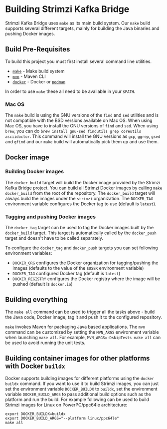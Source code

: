 # Building Strimzi Kafka Bridge

Strimzi Kafka Bridge uses `make` as its main build system. 
Our `make` build supports several different targets, mainly for building the Java binaries and pushing Docker images.

## Build Pre-Requisites

To build this project you must first install several command line utilities.

- [`make`](https://www.gnu.org/software/make/) - Make build system
- [`mvn`](https://maven.apache.org/index.html) - Maven CLI
- [`docker`](https://www.docker.com/) - Docker or [`podman`](https://podman.io/)

In order to use `make` these all need to be available in your `$PATH`.

### Mac OS

The `make` build is using the GNU versions of the `find` and `sed` utilities and is not compatible with the BSD versions available on Mac OS. 
When using Mac OS, you have to install the GNU versions of `find` and `sed`.
When using `brew`, you can do `brew install gnu-sed findutils grep coreutils asciidoctor`.
This command will install the GNU versions as `gcp`, `ggrep`, `gsed` and `gfind` and our `make` build will automatically pick them up and use them.

## Docker image

### Building Docker images

The `docker_build` target will build the Docker image provided by the Strimzi Kafka Bridge project.
You can build all Strimzi Docker images by calling `make docker_build` from the root of the repository.
The `docker_build` target will always build the images under the `strimzi` organization. 
The `DOCKER_TAG` environment variable configures the Docker tag to use (default is `latest`).

### Tagging and pushing Docker images

The `docker_tag` target can be used to tag the Docker images built by the `docker_build` target. 
This target is automatically called by the `docker_push` target and doesn't have to be called separately. 

To configure the `docker_tag` and `docker_push` targets you can set following environment variables:
* `DOCKER_ORG` configures the Docker organization for tagging/pushing the images (defaults to the value of the `$USER` environment variable)
* `DOCKER_TAG` configured Docker tag (default is `latest`)
* `DOCKER_REGISTRY` configures the Docker registry where the image will be pushed (default is `docker.io`)

## Building everything

The `make all` command can be used to trigger all the tasks above - build the Java code, Docker image, tag it and push it to the configured repository.

`make` invokes Maven for packaging Java based applications. 
The `mvn` command can be customized by setting the `MVN_ARGS` environment variable when launching `make all`. 
For example, `MVN_ARGS=-DskipTests make all` can be used to avoid running the unit tests.

## Building container images for other platforms with Docker `buildx`

Docker supports building images for different platforms using the `docker buildx` command. If you want to use it to
build Strimzi images, you can just set the environment variable `DOCKER_BUILDX` to `buildx`, set the environment
variable `DOCKER_BUILD_ARGS` to pass additional build options such as the platform and run the build. For example
following can be used to build Strimzi images for Linux on PowerPC/ppc64le architecture:

```
export DOCKER_BUILDX=buildx
export DOCKER_BUILD_ARGS="--platform linux/ppc64le"
make all
```
